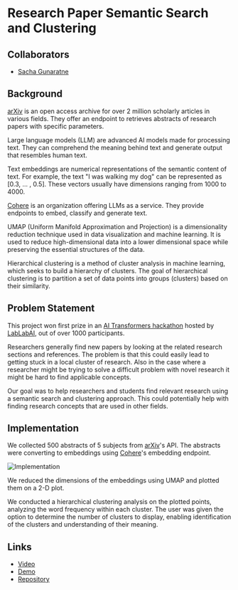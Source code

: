 # Research Paper Semantic Search and Clustering

##  Collaborators

- [Sacha Gunaratne](https://www.linkedin.com/in/sachagunaratne/)

##  Background

[arXiv](https://arxiv.org/) is an open access archive for over 2 million scholarly articles in various fields. They offer an endpoint to retrieves abstracts of research papers with specific parameters.

Large language models (LLM) are advanced AI models made for processing text. They can comprehend the meaning behind text and generate output that resembles human text.

Text embeddings are numerical representations of the semantic content of text. For example, the text "I was walking my dog" can be represented as [0.3, ... , 0.5]. These vectors usually have dimensions ranging from 1000 to 4000.

[Cohere](https://cohere.ai/) is an organization offering LLMs as a service. They provide endpoints to embed, classify and generate text.

UMAP (Uniform Manifold Approximation and Projection) is a dimensionality reduction technique used in data visualization and machine learning. It is used to reduce high-dimensional data into a lower dimensional space while preserving the essential structures of the data.

Hierarchical clustering is a method of cluster analysis in machine learning, which seeks to build a hierarchy of clusters. The goal of hierarchical clustering is to partition a set of data points into groups (clusters) based on their similarity.

##  Problem Statement

This project won first prize in an [AI Transformers hackathon](https://lablab.ai/event/transforming-with-transformers) hosted by [LabLabAI](https://lablab.ai/), out of over 1000 participants.

Researchers generally find new papers by looking at the related research sections and references. The problem is that this could easily lead to getting stuck in a local cluster of research. Also in the case where a researcher might be trying to solve a difficult problem with novel research it might be hard to find applicable concepts.

Our goal was to help researchers and students find relevant research using a semantic search and clustering approach. This could potentially help with finding research concepts that are used in other fields.

##  Implementation

We collected 500 abstracts of 5 subjects from [arXiv](https://arxiv.org/)'s API. The abstracts were converting to embeddings using [Cohere](https://cohere.ai/)'s embedding endpoint.

![Implementation](images/rp_ss/semantic_search.png)

We reduced the dimensions of the embeddings using UMAP and plotted them on a 2-D plot.

We conducted a hierarchical clustering analysis on the plotted points, analyzing the word frequency within each cluster. The user was given the option to determine the number of clusters to display, enabling identification of the clusters and understanding of their meaning.

##  Links

- [Video](https://lablab.ai/event/transforming-with-transformers/hummingbirds/Research%2520Paper%2520Clustering)
- [Demo](https://kael558-redesigned-spoon-ui-em33xz.streamlit.app/)
- [Repository](https://github.com/kael558/redesigned-spoon)
